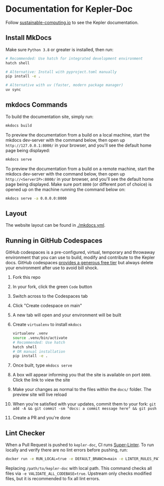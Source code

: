 # Documentation for Kepler-Doc

Follow [sustainable-computing.io](https://sustainable-computing.io/) to see the Kepler
documentation.

## Install MkDocs

Make sure `Python 3.8` or greater is installed, then run:

```bash
# Recommended: Use hatch for integrated development environment
hatch shell

# Alternative: Install with pyproject.toml manually
pip install -e .

# Alternative with uv (faster, modern package manager)
uv sync

```

## mkdocs Commands

To build the documentation site, simply run:

```sh
mkdocs build
```

To preview the documentation from a build on a local machine, start the mkdocs dev-server with
the command below, then open up `http://127.0.0.1:8000/` in your browser, and you'll see the default
home page being displayed:

```sh
mkdocs serve
```

To preview the documentation from a build on a remote machine, start the mkdocs dev-server with
the command below, then open up `http://<ServerIP>:8000/` in your browser, and you'll see the default
home page being displayed.
Make sure port `8000` (or different port of choice) is opened up on the machine running the command
below on:

```sh
mkdocs serve -a 0.0.0.0:8000
```

## Layout

The website layout can be found in [./mkdocs.yml](mkdocs.yml).

## Running in GitHub Codespaces

GitHub codespaces is a pre-configured, virtual, temporary and throwaway environment that you can use to build, modify and contribute to the Kepler docs.
GitHub codespaces [provides a generous free tier](https://github.com/features/codespaces) but always delete your environment after use to avoid bill shock.

1. Fork this repo
1. In your fork, click the green `Code` button
1. Switch across to the Codespaces tab
1. Click "Create codespace on main"
1. A new tab will open and your environment will be built
1. Create `virtualenv` to install `mkdocs`

    ```bash
    virtualenv .venv
    source .venv/bin/activate
    # Recommended: Use hatch
    hatch shell
    # OR manual installation
    pip install -e .
    ```

1. Once built, type `mkdocs serve`
1. A box will appear informing you that the site is available on port `8000`. Click the link to view the site
1. Make your changes as normal to the files within the `docs/` folder. The preview site will live reload
1. When you're satisfied with your updates, commit them to your fork: `git add -A && git commit -sm "docs: a commit message here" && git push`
1. Create a PR and you're done

## Lint Checker

When a Pull Request is pushed to `kepler-doc`, CI runs [Super-Linter](https://github.com/super-linter/super-linter).
To run locally and verify there are no lint errors before pushing, run:

```sh
docker run -e RUN_LOCAL=true -e DEFAULT_BRANCH=main -e LINTER_RULES_PATH=/ -e VALIDATE_MARKDOWN=true -e VALIDATE_ALL_CODEBASE=true -v /path/to/kepler-doc:/tmp/lint --rm ghcr.io/super-linter/super-linter:v6.3.0
```

Replacing `/path/to/kepler-doc` with local path.
This command checks all files via `-e VALIDATE_ALL_CODEBASE=true`.
Upstream only checks modified files, but it is recommended to fix all lint errors.
